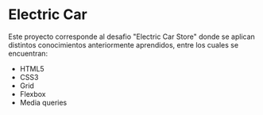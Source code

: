 # Electric Car

Este proyecto corresponde al desafio "Electric Car Store" donde se aplican distintos conocimientos anteriormente aprendidos, entre los cuales se encuentran:

- HTML5
- CSS3
- Grid
- Flexbox
- Media queries